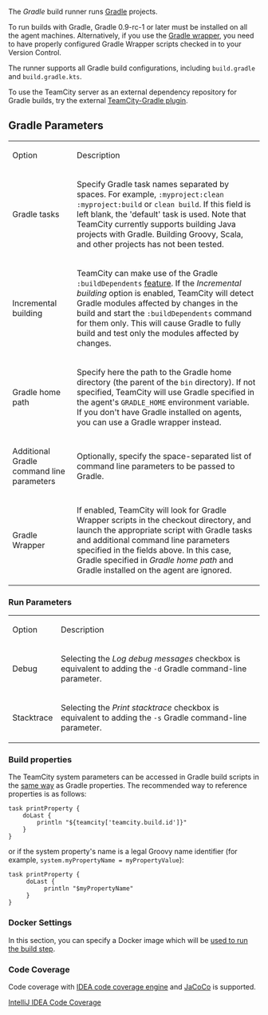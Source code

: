 [//]: # (title: Gradle)
[//]: # (auxiliary-id: Gradle)

The _Gradle_ build runner runs [Gradle](http://www.gradle.org) projects.

To run builds with Gradle, Gradle 0.9-rc-1 or later must be installed on all the agent machines. Alternatively, if you use the [Gradle wrapper](https://docs.gradle.org/3.3/userguide/gradle_wrapper.html), you need to have properly configured Gradle Wrapper scripts checked in to your Version Control.

The runner supports all Gradle build configurations, including `build.gradle` and `build.gradle.kts`.

<tip>

To use the TeamCity server as an external dependency repository for Gradle builds, try the external [TeamCity-Gradle plugin](https://github.com/jk1/TeamCity-dependencies-gradle-plugin).

</tip>

## Gradle Parameters

<table><tr>

<td>

Option


</td>

<td>

Description


</td></tr><tr>

<td>

Gradle tasks


</td>

<td>

Specify Gradle task names separated by spaces. For example, `:myproject:clean :myproject:build` or `clean build`. If this field is left blank, the 'default' task is used. Note that TeamCity currently supports building Java projects with Gradle. Building Groovy, Scala, and other projects has not been tested.

</td></tr><tr>

<td>

Incremental building


</td>

<td>

TeamCity can make use of the Gradle `:buildDependents` [feature](http://www.gradle.org/docs/current/userguide/userguide_single.html#sec:multiproject_build_and_test). If the _Incremental building_ option is enabled, TeamCity will detect Gradle modules affected by changes in the build and start the `:buildDependents` command for them only. This will cause Gradle to fully build and test only the modules affected by changes.

</td></tr><tr>

<td>

Gradle home path


</td>

<td>

Specify here the path to the Gradle home directory (the parent of the `bin` directory). If not specified, TeamCity will use Gradle specified in the agent's `GRADLE_HOME` environment variable. If you don't have Gradle installed on agents, you can use a Gradle wrapper instead.

</td></tr><tr>

<td>

Additional Gradle command line parameters

</td>

<td>

Optionally, specify the space-separated list of command line parameters to be passed to Gradle.

</td></tr><tr>

<td>

Gradle Wrapper


</td>

<td>

If enabled, TeamCity will look for Gradle Wrapper scripts in the checkout directory, and launch the appropriate script with Gradle tasks and additional command line parameters specified in the fields above. In this case, Gradle specified in _Gradle home path_ and Gradle installed on the agent are ignored.

</td></tr></table>

<anchor name="LaunchingParameters"/>

### Run Parameters
[//]: # (AltHead: LaunchingParameters cbr) 

<table><tr>

<td>

Option


</td>

<td>

Description


</td></tr><tr>

<td>

Debug


</td>

<td>

Selecting the _Log debug messages_ checkbox is equivalent to adding the `-d` Gradle command-line parameter.

</td></tr><tr>

<td>

Stacktrace


</td>

<td>

Selecting the _Print stacktrace_ checkbox is equivalent to adding the `-s` Gradle command-line parameter.


</td></tr></table>

<include src="ant.md" include-id="java-param"/>

### Build properties

The TeamCity system parameters can be accessed in Gradle build scripts in the [same way](upgrade-notes.md#Gradle%3A+Breaking+change+compared+to+9.1.2) as Gradle properties. The recommended way to reference properties is as follows:

```Shell
task printProperty {
    doLast {
        println "${teamcity['teamcity.build.id']}"
    }
}

```

or if the system property's name is a legal Groovy name identifier (for example, `system.myPropertyName = myPropertyValue`):


```Shell
task printProperty {
     doLast {
          println "$myPropertyName"
     }
}

```

### Docker Settings

In this section, you can specify a Docker image which will be [used to run the build step](docker-wrapper.md).

<anchor name="coverage"/>

### Code Coverage
[//]: # (AltHead: coverage)

Code coverage with [IDEA code coverage engine](intellij-idea.md) and [JaCoCo](jacoco.md) is supported.


<seealso>
        <category ref="admin-guide">
            <a href="intellij-idea.md">IntelliJ IDEA Code Coverage</a>
        </category>
</seealso>